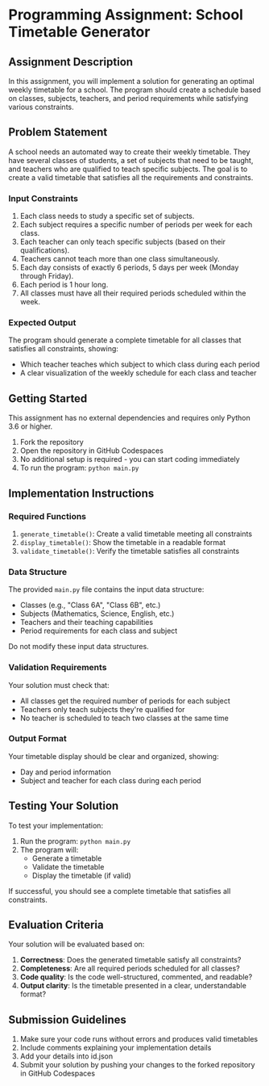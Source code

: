 # Programming Assignment: School Timetable Generator

## Assignment Description

In this assignment, you will implement a solution for generating an optimal weekly timetable for a school. The program should create a schedule based on classes, subjects, teachers, and period requirements while satisfying various constraints.

## Problem Statement

A school needs an automated way to create their weekly timetable. They have several classes of students, a set of subjects that need to be taught, and teachers who are qualified to teach specific subjects. The goal is to create a valid timetable that satisfies all the requirements and constraints.

### Input Constraints

1. Each class needs to study a specific set of subjects.
2. Each subject requires a specific number of periods per week for each class.
3. Each teacher can only teach specific subjects (based on their qualifications).
4. Teachers cannot teach more than one class simultaneously.
5. Each day consists of exactly 6 periods, 5 days per week (Monday through Friday).
6. Each period is 1 hour long.
7. All classes must have all their required periods scheduled within the week.

### Expected Output

The program should generate a complete timetable for all classes that satisfies all constraints, showing:
- Which teacher teaches which subject to which class during each period
- A clear visualization of the weekly schedule for each class and teacher

## Getting Started

This assignment has no external dependencies and requires only Python 3.6 or higher.

1. Fork the repository
2. Open the repository in GitHub Codespaces
3. No additional setup is required - you can start coding immediately
4. To run the program: `python main.py`

## Implementation Instructions

### Required Functions

1. `generate_timetable()`: Create a valid timetable meeting all constraints
2. `display_timetable()`: Show the timetable in a readable format
3. `validate_timetable()`: Verify the timetable satisfies all constraints

### Data Structure

The provided `main.py` file contains the input data structure:
- Classes (e.g., "Class 6A", "Class 6B", etc.)
- Subjects (Mathematics, Science, English, etc.)
- Teachers and their teaching capabilities
- Period requirements for each class and subject

Do not modify these input data structures.

### Validation Requirements

Your solution must check that:
- All classes get the required number of periods for each subject
- Teachers only teach subjects they're qualified for
- No teacher is scheduled to teach two classes at the same time

### Output Format

Your timetable display should be clear and organized, showing:
- Day and period information
- Subject and teacher for each class during each period

## Testing Your Solution

To test your implementation:

1. Run the program: `python main.py`
2. The program will:
   - Generate a timetable
   - Validate the timetable
   - Display the timetable (if valid)

If successful, you should see a complete timetable that satisfies all constraints.

## Evaluation Criteria

Your solution will be evaluated based on:
1. **Correctness**: Does the generated timetable satisfy all constraints?
2. **Completeness**: Are all required periods scheduled for all classes?
3. **Code quality**: Is the code well-structured, commented, and readable?
4. **Output clarity**: Is the timetable presented in a clear, understandable format?

## Submission Guidelines

1. Make sure your code runs without errors and produces valid timetables
2. Include comments explaining your implementation details
3. Add your details into id.json
4. Submit your solution by pushing your changes to the forked repository in GitHub Codespaces


